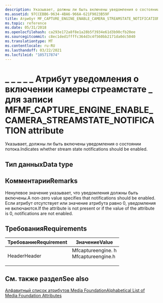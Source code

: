 ```yaml
---
description: Указывает, должны ли быть включены уведомления о состоянии потока.
ms.assetid: 97CCEBB6-9634-4BA6-966A-621F9023B59F
title: Атрибут MF_CAPTURE_ENGINE_ENABLE_CAMERA_STREAMSTATE_NOTIFICATION (Mfcaptureengine. h)
ms.topic: reference
ms.date: 05/31/2018
ms.openlocfilehash: ca293e172a8f8e1a28b5f3934e61d3b90cfb20ee
ms.sourcegitcommit: c8ec1ded1ffffc364d3c4f560bb2171da0dc5040
ms.translationtype: MT
ms.contentlocale: ru-RU
ms.lasthandoff: 03/22/2021
ms.locfileid: "105717874"
---
```

# <a name="mf_capture_engine_enable_camera_streamstate_notification-attribute"></a><span data-ttu-id="7b25f-103">\_ \_ \_ \_ \_ Атрибут уведомления о включении камеры стреамстате \_ для записи MF</span><span class="sxs-lookup"><span data-stu-id="7b25f-103">MF\_CAPTURE\_ENGINE\_ENABLE\_CAMERA\_STREAMSTATE\_NOTIFICATION attribute</span></span>

<span data-ttu-id="7b25f-104">Указывает, должны ли быть включены уведомления о состоянии потока.</span><span class="sxs-lookup"><span data-stu-id="7b25f-104">Indicates whether stream state notifications should be enabled.</span></span>

## <a name="data-type"></a><span data-ttu-id="7b25f-105">Тип данных</span><span class="sxs-lookup"><span data-stu-id="7b25f-105">Data type</span></span>

## <a name="remarks"></a><span data-ttu-id="7b25f-106">Комментарии</span><span class="sxs-lookup"><span data-stu-id="7b25f-106">Remarks</span></span>

<span data-ttu-id="7b25f-107">Ненулевое значение указывает, что уведомления должны быть включены.</span><span class="sxs-lookup"><span data-stu-id="7b25f-107">A non-zero value specifies that notifications should be enabled.</span></span> <span data-ttu-id="7b25f-108">Если атрибут отсутствует или значение атрибута равно 0, уведомления не включаются.</span><span class="sxs-lookup"><span data-stu-id="7b25f-108">If the attribute is not present or if the value of the attribute is 0, notifications are not enabled.</span></span>

## <a name="requirements"></a><span data-ttu-id="7b25f-109">Требования</span><span class="sxs-lookup"><span data-stu-id="7b25f-109">Requirements</span></span>



| <span data-ttu-id="7b25f-110">Требование</span><span class="sxs-lookup"><span data-stu-id="7b25f-110">Requirement</span></span> | <span data-ttu-id="7b25f-111">Значение</span><span class="sxs-lookup"><span data-stu-id="7b25f-111">Value</span></span> |
|-------------------|----------------------------------------------------------------------------------------------|
| <span data-ttu-id="7b25f-112">Header</span><span class="sxs-lookup"><span data-stu-id="7b25f-112">Header</span></span><br/> | <dl> <span data-ttu-id="7b25f-113"><dt>Mfcaptureengine. h</dt></span><span class="sxs-lookup"><span data-stu-id="7b25f-113"><dt>Mfcaptureengine.h</dt></span></span> </dl> |



## <a name="see-also"></a><span data-ttu-id="7b25f-114">См. также раздел</span><span class="sxs-lookup"><span data-stu-id="7b25f-114">See also</span></span>

<dl> <dt>

[<span data-ttu-id="7b25f-115">Алфавитный список атрибутов Media Foundation</span><span class="sxs-lookup"><span data-stu-id="7b25f-115">Alphabetical List of Media Foundation Attributes</span></span>](alphabetical-list-of-media-foundation-attributes.md)
</dt> </dl>

 

 




